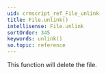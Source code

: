 ```yaml
---
uid: crmscript_ref_File_unlink
title: File.unlink()
intellisense: File.unlink
sortOrder: 345
keywords: unlink()
so.topic: reference
---
```


This function will delete the file.


